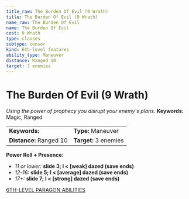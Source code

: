 ```yaml
---
title_raw: The Burden Of Evil (9 Wrath)
title: The Burden Of Evil (9 Wrath)
name_raw: The Burden Of Evil
name: The Burden Of Evil
cost: 9 Wrath
type: classes
subtype: censor
kind: 6th-level features
ability_type: Maneuver
distance: Ranged 10
target: 3 enemies
---
```


# The Burden Of Evil (9 Wrath)

*Using the power of prophecy you disrupt your enemy's plans.* **Keywords:** Magic, Ranged

|                         |                       |
| :---------------------- | :-------------------- |
| **Keywords:**           | **Type:** Maneuver    |
| **Distance:** Ranged 10 | **Target:** 3 enemies |

**Power Roll + Presence:**

- *11 or lower:* **slide 3; I \< \[weak\] dazed (save ends)**
- *12-16:* **slide 5; I \< \[average\] dazed (save ends)**
- *17+:* **slide 7; I \< \[strong\] dazed (save ends)**

[6TH-LEVEL PARAGON ABILITIES](./6th-Level%20Paragon%20Abilities.md)
